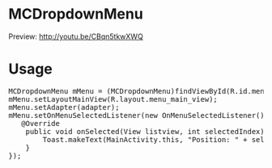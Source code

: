 # MCDropdownMenu

Preview: http://youtu.be/CBqn5tkwXWQ

# Usage

<pre>
MCDropdownMenu mMenu = (MCDropdownMenu)findViewById(R.id.menu);
mMenu.setLayoutMainView(R.layout.menu_main_view);
mMenu.setAdapter(adapter);
mMenu.setOnMenuSelectedListener(new OnMenuSelectedListener() {
   @Override
    public void onSelected(View listview, int selectedIndex) {
        Toast.makeText(MainActivity.this, "Position: " + selectedIndex, Toast.LENGTH_SHORT).show();
    }
});
</pre>

